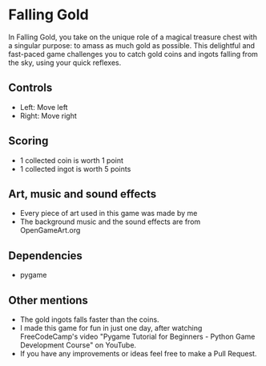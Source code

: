 # Falling Gold

In Falling Gold, you take on the unique role of a magical treasure chest with a singular purpose: to amass as much gold as possible. This delightful and fast-paced game challenges you to catch gold coins and ingots falling from the sky, using your quick reflexes.

## Controls

* Left: Move left
* Right: Move right

## Scoring

* 1 collected coin is worth 1 point
* 1 collected ingot is worth 5 points

## Art, music and sound effects

* Every piece of art used in this game was made by me
* The background music and the sound effects are from OpenGameArt.org

## Dependencies	

* pygame

## Other mentions

* The gold ingots falls faster than the coins.
* I made this game for fun in just one day, after watching FreeCodeCamp's video "Pygame Tutorial for Beginners - Python Game Development Course" on YouTube.
* If you have any improvements or ideas feel free to make a Pull Request.